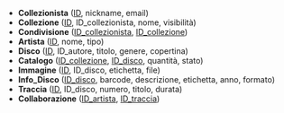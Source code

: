 * **Collezionista** (<u>ID</u>, nickname, email) <br>
* **Collezione** (<u>ID</u>, ID_collezionista, nome, visibilità) <br>
* **Condivisione** (<u>ID_collezionista</u>, <u>ID_collezione</u>) <br>
* **Artista** (<u>ID</u>, nome, tipo) <br>
* **Disco** (<u>ID</u>, ID_autore, titolo, genere, copertina) <br>
* **Catalogo** (<u>ID_collezione</u>, <u>ID_disco</u>, quantità, stato) <br>
* **Immagine** (<u>ID</u>, ID_disco, etichetta, file) <br>
* **Info_Disco** (<u>ID_disco</u>, barcode, descrizione, etichetta, anno, formato) <br>
* **Traccia** (<u>ID</u>, ID_disco, numero, titolo, durata) <br>
* **Collaborazione** (<u>ID_artista</u>, <u>ID_traccia</u>)
